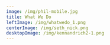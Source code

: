 ```yaml
---
image: /img/phil-mobile.jpg
title: What We Do
leftImage: /img/whatwedo_1.png
centerImage: /img/seth_nick.png
desktopImage: /img/kennandrich2-1.png
---
```

